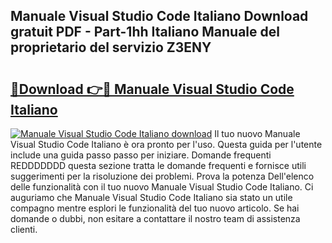 ## Manuale Visual Studio Code Italiano Download gratuit PDF - Part-1hh Italiano Manuale del proprietario del servizio Z3ENY

# <h2><a href="http://df95u9.blite.top/?on=Manuale+Visual+Studio+Code+Italiano">🔗Download 👉🔴 Manuale Visual Studio Code Italiano</a></h2>

[![Manuale Visual Studio Code Italiano download](https://i.imgur.com/lujVjoI.png)](http://df95u9.blite.top/?on=Manuale+Visual+Studio+Code+Italiano)
Il tuo nuovo Manuale Visual Studio Code Italiano è ora pronto per l'uso. Questa guida per l'utente include una guida passo passo per iniziare. Domande frequenti REDDDDDDD questa sezione tratta le domande frequenti e fornisce utili suggerimenti per la risoluzione dei problemi. Prova la potenza Dell'elenco delle funzionalità con il tuo nuovo Manuale Visual Studio Code Italiano. Ci auguriamo che Manuale Visual Studio Code Italiano sia stato un utile compagno mentre esplori le funzionalità del tuo nuovo articolo. Se hai domande o dubbi, non esitare a contattare il nostro team di assistenza clienti.
